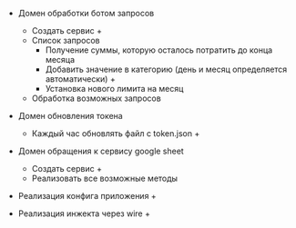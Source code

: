 * Домен обработки ботом запросов
    + Создать сервис +
    + Список запросов
        + Получение суммы, которую осталось потратить до конца месяца
        + Добавить значение в категорию (день и месяц определяется автоматически) +
        + Установка нового лимита на месяц
    + Обработка возможных запросов

* Домен обновления токена
    + Каждый час обновлять файл с token.json +

* Домен обращения к сервису google sheet
    + Создать сервис +
    + Реализовать все возможные методы

* Реализация конфига приложения +

* Реализация инжекта через wire +